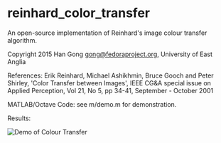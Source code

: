 # reinhard_color_transfer
An open-source implementation of Reinhard's image colour transfer algorithm.

Copyright 2015 Han Gong gong@fedoraproject.org, University of East Anglia

References: Erik Reinhard, Michael Ashikhmin, Bruce Gooch and Peter Shirley, 'Color Transfer between Images', IEEE CG&amp;A special issue on Applied Perception, Vol 21, No 5, pp 34-41, September - October 2001

MATLAB/Octave Code: see m/demo.m for demonstration.

Results:

![Demo of Colour Transfer](http://cs.bath.ac.uk/~hg299/cf_reinhard.png)
